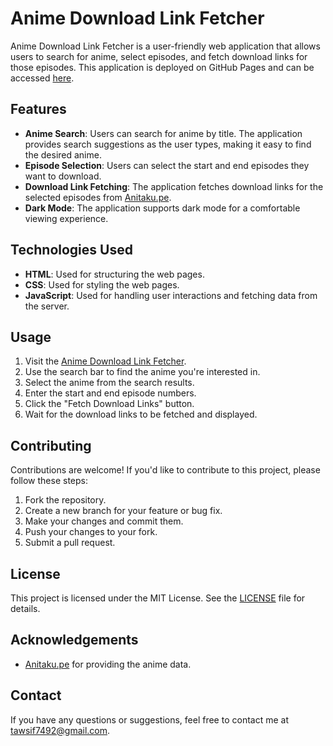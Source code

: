 # Anime Download Link Fetcher

Anime Download Link Fetcher is a user-friendly web application that allows users to search for anime, select episodes, and fetch download links for those episodes. This application is deployed on GitHub Pages and can be accessed [here](https://aw-tawsif.github.io/anime-downloader/).

## Features

- **Anime Search**: Users can search for anime by title. The application provides search suggestions as the user types, making it easy to find the desired anime.
- **Episode Selection**: Users can select the start and end episodes they want to download.
- **Download Link Fetching**: The application fetches download links for the selected episodes from [Anitaku.pe](https://anitaku.pe/).
- **Dark Mode**: The application supports dark mode for a comfortable viewing experience.

## Technologies Used

- **HTML**: Used for structuring the web pages.
- **CSS**: Used for styling the web pages.
- **JavaScript**: Used for handling user interactions and fetching data from the server.

## Usage

1. Visit the [Anime Download Link Fetcher](https://aw-tawsif.github.io/anime-downloader/).
2. Use the search bar to find the anime you're interested in.
3. Select the anime from the search results.
4. Enter the start and end episode numbers.
5. Click the "Fetch Download Links" button.
6. Wait for the download links to be fetched and displayed.

## Contributing

Contributions are welcome! If you'd like to contribute to this project, please follow these steps:

1. Fork the repository.
2. Create a new branch for your feature or bug fix.
3. Make your changes and commit them.
4. Push your changes to your fork.
5. Submit a pull request.

## License

This project is licensed under the MIT License. See the [LICENSE](LICENSE) file for details.

## Acknowledgements

- [Anitaku.pe](https://anitaku.pe/) for providing the anime data.

## Contact

If you have any questions or suggestions, feel free to contact me at [tawsif7492@gmail.com](mailto:tawsif7492@gmail.com).
